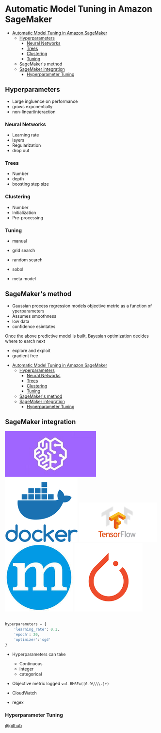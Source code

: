 # Automatic Model Tuning in Amazon SageMaker

<!-- TOC depthFrom:1 depthTo:6 withLinks:1 updateOnSave:1 orderedList:0 -->

- [Automatic Model Tuning in Amazon SageMaker](#automatic-model-tuning-in-amazon-sagemaker)
	- [Hyperparameters](#hyperparameters)
		- [Neural Networks](#neural-networks)
		- [Trees](#trees)
		- [Clustering](#clustering)
		- [Tuning](#tuning)
	- [SageMaker's method](#sagemakers-method)
	- [SageMaker integration](#sagemaker-integration)
		- [Hyperparameter Tuning](#hyperparameter-tuning)

<!-- /TOC -->

## Hyperparameters
* Large ingluence on performance
* grows exponentially
* non-linear/interaction


### Neural Networks
* Learning rate
* layers
* Regularization
* drop out

### Trees
* Number
* depth
* boosting step size

### Clustering

* Number
* Initialization
* Pre-processing

### Tuning

* manual
* grid search
* random search
* sobol

* meta model

## SageMaker's method
* Gaussian process regression models objective metric as a function of yperparameters
* Assumes smoothness
* low data
* confidence esimtates

Once the above predictive model is built, Bayesian optimization decides where to earch next
* explore and exploit
* gradient free<!-- TOC depthFrom:1 depthTo:6 withLinks:1 updateOnSave:1 orderedList:0 -->

- [Automatic Model Tuning in Amazon SageMaker](#automatic-model-tuning-in-amazon-sagemaker)
	- [Hyperparameters](#hyperparameters)
		- [Neural Networks](#neural-networks)
		- [Trees](#trees)
		- [Clustering](#clustering)
		- [Tuning](#tuning)
	- [SageMaker's method](#sagemakers-method)
	- [SageMaker integration](#sagemaker-integration)
		- [Hyperparameter Tuning](#hyperparameter-tuning)

<!-- /TOC -->

## SageMaker integration
![](images/ab62578e.png)
![](images/5349ead9.png)
![](images/847ca645.png)
![](images/3f0628ed.png)
![](images/464a264b.png)



``` python

hyperparameters = {
    'learning_rate': 0.1,
    'epoch': 20,
    'optimizer':'sgd'
}
```

* Hyperparameters can take
  * Continuous
  * integer
  * categorical

* Objective metric logged
`val-RMSE=([0-9\\\\.]+)`

* CloudWatch
* regex

### Hyperparameter Tuning

[@github](https://github.com/awslabs/amazon-sagemaker-examples/tree/master/yperparameter_tuning/mxnet_gluon_cifar10_random_search)

